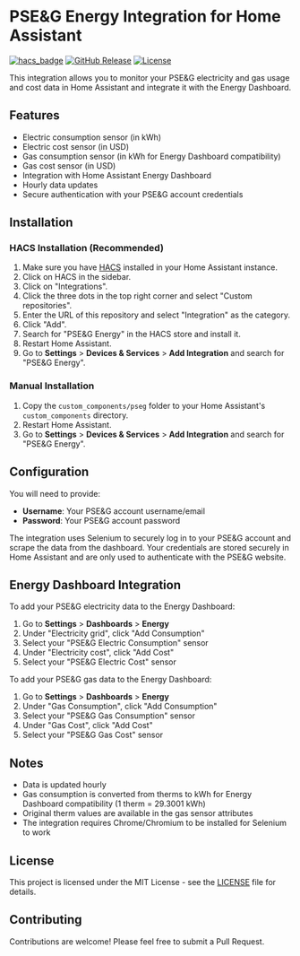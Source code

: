 # PSE&G Energy Integration for Home Assistant

[![hacs_badge](https://img.shields.io/badge/HACS-Custom-orange.svg)](https://github.com/custom-components/hacs)
[![GitHub Release](https://img.shields.io/github/release/tecnico1931/ha-pseg.svg?style=flat-square)](https://github.com/tecnico1931/ha-pseg/releases)
[![License](https://img.shields.io/github/license/tecnico1931/ha-pseg.svg?style=flat-square)](LICENSE)

This integration allows you to monitor your PSE&G electricity and gas usage and cost data in Home Assistant and integrate it with the Energy Dashboard.

## Features

- Electric consumption sensor (in kWh)
- Electric cost sensor (in USD)
- Gas consumption sensor (in kWh for Energy Dashboard compatibility)
- Gas cost sensor (in USD)
- Integration with Home Assistant Energy Dashboard
- Hourly data updates
- Secure authentication with your PSE&G account credentials

## Installation

### HACS Installation (Recommended)

1. Make sure you have [HACS](https://hacs.xyz/) installed in your Home Assistant instance.
2. Click on HACS in the sidebar.
3. Click on "Integrations".
4. Click the three dots in the top right corner and select "Custom repositories".
5. Enter the URL of this repository and select "Integration" as the category.
6. Click "Add".
7. Search for "PSE&G Energy" in the HACS store and install it.
8. Restart Home Assistant.
9. Go to **Settings** > **Devices & Services** > **Add Integration** and search for "PSE&G Energy".

### Manual Installation

1. Copy the `custom_components/pseg` folder to your Home Assistant's `custom_components` directory.
2. Restart Home Assistant.
3. Go to **Settings** > **Devices & Services** > **Add Integration** and search for "PSE&G Energy".

## Configuration

You will need to provide:

- **Username**: Your PSE&G account username/email
- **Password**: Your PSE&G account password

The integration uses Selenium to securely log in to your PSE&G account and scrape the data from the dashboard. Your credentials are stored securely in Home Assistant and are only used to authenticate with the PSE&G website.

## Energy Dashboard Integration

To add your PSE&G electricity data to the Energy Dashboard:

1. Go to **Settings** > **Dashboards** > **Energy**
2. Under "Electricity grid", click "Add Consumption"
3. Select your "PSE&G Electric Consumption" sensor
4. Under "Electricity cost", click "Add Cost"
5. Select your "PSE&G Electric Cost" sensor

To add your PSE&G gas data to the Energy Dashboard:

1. Go to **Settings** > **Dashboards** > **Energy**
2. Under "Gas Consumption", click "Add Consumption"
3. Select your "PSE&G Gas Consumption" sensor
4. Under "Gas Cost", click "Add Cost"
5. Select your "PSE&G Gas Cost" sensor

## Notes

- Data is updated hourly
- Gas consumption is converted from therms to kWh for Energy Dashboard compatibility (1 therm = 29.3001 kWh)
- Original therm values are available in the gas sensor attributes
- The integration requires Chrome/Chromium to be installed for Selenium to work

## License

This project is licensed under the MIT License - see the [LICENSE](LICENSE) file for details.

## Contributing

Contributions are welcome! Please feel free to submit a Pull Request.
